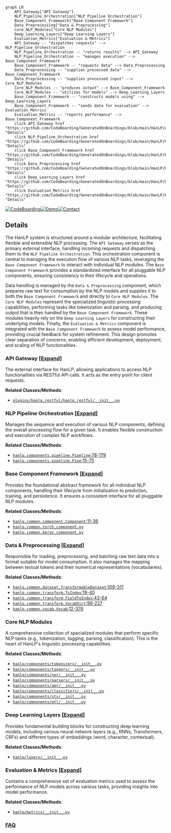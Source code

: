 ```mermaid
graph LR
    API_Gateway["API Gateway"]
    NLP_Pipeline_Orchestration["NLP Pipeline Orchestration"]
    Base_Component_Framework["Base Component Framework"]
    Data_Preprocessing["Data & Preprocessing"]
    Core_NLP_Modules["Core NLP Modules"]
    Deep_Learning_Layers["Deep Learning Layers"]
    Evaluation_Metrics["Evaluation & Metrics"]
    API_Gateway -- "dispatches requests" --> NLP_Pipeline_Orchestration
    NLP_Pipeline_Orchestration -- "returns results" --> API_Gateway
    NLP_Pipeline_Orchestration -- "manages execution" --> Base_Component_Framework
    Base_Component_Framework -- "requests data" --> Data_Preprocessing
    Data_Preprocessing -- "supplies processed data" --> Base_Component_Framework
    Data_Preprocessing -- "supplies processed input" --> Core_NLP_Modules
    Core_NLP_Modules -- "produces output" --> Base_Component_Framework
    Core_NLP_Modules -- "utilizes for models" --> Deep_Learning_Layers
    Base_Component_Framework -- "constructs models using" --> Deep_Learning_Layers
    Base_Component_Framework -- "sends data for evaluation" --> Evaluation_Metrics
    Evaluation_Metrics -- "reports performance" --> Base_Component_Framework
    click API_Gateway href "https://github.com/CodeBoarding/GeneratedOnBoardings/blob/main/HanLP/API_Gateway.md" "Details"
    click NLP_Pipeline_Orchestration href "https://github.com/CodeBoarding/GeneratedOnBoardings/blob/main/HanLP/NLP_Pipeline_Orchestration.md" "Details"
    click Base_Component_Framework href "https://github.com/CodeBoarding/GeneratedOnBoardings/blob/main/HanLP/Base_Component_Framework.md" "Details"
    click Data_Preprocessing href "https://github.com/CodeBoarding/GeneratedOnBoardings/blob/main/HanLP/Data_Preprocessing.md" "Details"
    click Deep_Learning_Layers href "https://github.com/CodeBoarding/GeneratedOnBoardings/blob/main/HanLP/Deep_Learning_Layers.md" "Details"
    click Evaluation_Metrics href "https://github.com/CodeBoarding/GeneratedOnBoardings/blob/main/HanLP/Evaluation_Metrics.md" "Details"
```

[![CodeBoarding](https://img.shields.io/badge/Generated%20by-CodeBoarding-9cf?style=flat-square)](https://github.com/CodeBoarding/CodeBoarding)[![Demo](https://img.shields.io/badge/Try%20our-Demo-blue?style=flat-square)](https://www.codeboarding.org/demo)[![Contact](https://img.shields.io/badge/Contact%20us%20-%20contact@codeboarding.org-lightgrey?style=flat-square)](mailto:contact@codeboarding.org)

## Details

The HanLP system is structured around a modular architecture, facilitating flexible and extensible NLP processing. The `API Gateway` serves as the primary external interface, handling incoming requests and dispatching them to the `NLP Pipeline Orchestration`. This orchestration component is central to managing the execution flow of various NLP tasks, leveraging the `Base Component Framework` to interact with individual NLP modules. The `Base Component Framework` provides a standardized interface for all pluggable NLP components, ensuring consistency in their lifecycle and operations.

Data handling is managed by the `Data & Preprocessing` component, which prepares raw text for consumption by the NLP models and supplies it to both the `Base Component Framework` and directly to `Core NLP Modules`. The `Core NLP Modules` represent the specialized linguistic processing capabilities, performing tasks like tokenization and parsing, and producing output that is then handled by the `Base Component Framework`. These modules heavily rely on the `Deep Learning Layers` for constructing their underlying models. Finally, the `Evaluation & Metrics` component is integrated with the `Base Component Framework` to assess model performance, providing crucial feedback for system refinement. This design promotes clear separation of concerns, enabling efficient development, deployment, and scaling of NLP functionalities.

### API Gateway [[Expand]](./API_Gateway.md)
The external interface for HanLP, allowing applications to access NLP functionalities via RESTful API calls. It acts as the entry point for client requests.


**Related Classes/Methods**:

- <a href="https://github.com/hankcs/HanLP/blob/master/plugins/hanlp_restful/hanlp_restful/__init__.py" target="_blank" rel="noopener noreferrer">`plugins/hanlp_restful/hanlp_restful/__init__.py`</a>


### NLP Pipeline Orchestration [[Expand]](./NLP_Pipeline_Orchestration.md)
Manages the sequence and execution of various NLP components, defining the overall processing flow for a given task. It enables flexible construction and execution of complex NLP workflows.


**Related Classes/Methods**:

- <a href="https://github.com/hankcs/HanLP/blob/master/hanlp/components/pipeline.py#L78-L179" target="_blank" rel="noopener noreferrer">`hanlp.components.pipeline.Pipeline`:78-179</a>
- <a href="https://github.com/hankcs/HanLP/blob/master/hanlp/components/pipeline.py#L15-L75" target="_blank" rel="noopener noreferrer">`hanlp.components.pipeline.Pipe`:15-75</a>


### Base Component Framework [[Expand]](./Base_Component_Framework.md)
Provides the foundational abstract framework for all individual NLP components, handling their lifecycle from initialization to prediction, training, and persistence. It ensures a consistent interface for all pluggable NLP modules.


**Related Classes/Methods**:

- <a href="https://github.com/hankcs/HanLP/blob/master/hanlp/common/component.py#L11-L36" target="_blank" rel="noopener noreferrer">`hanlp.common.component.Component`:11-36</a>
- <a href="https://github.com/hankcs/HanLP/blob/master/hanlp/common/torch_component.py" target="_blank" rel="noopener noreferrer">`hanlp.common.torch_component.py`</a>
- <a href="https://github.com/hankcs/HanLP/blob/master/hanlp/common/keras_component.py" target="_blank" rel="noopener noreferrer">`hanlp.common.keras_component.py`</a>


### Data & Preprocessing [[Expand]](./Data_Preprocessing.md)
Responsible for loading, preprocessing, and batching raw text data into a format suitable for model consumption. It also manages the mapping between textual tokens and their numerical representations (vocabularies).


**Related Classes/Methods**:

- <a href="https://github.com/hankcs/HanLP/blob/master/hanlp/common/dataset.py#L109-L311" target="_blank" rel="noopener noreferrer">`hanlp.common.dataset.TransformableDataset`:109-311</a>
- <a href="https://github.com/hankcs/HanLP/blob/master/hanlp/common/transform.py#L19-L40" target="_blank" rel="noopener noreferrer">`hanlp.common.transform.ToIndex`:19-40</a>
- <a href="https://github.com/hankcs/HanLP/blob/master/hanlp/common/transform.py#L43-L64" target="_blank" rel="noopener noreferrer">`hanlp.common.transform.FieldToIndex`:43-64</a>
- <a href="https://github.com/hankcs/HanLP/blob/master/hanlp/common/transform.py#L99-L227" target="_blank" rel="noopener noreferrer">`hanlp.common.transform.VocabDict`:99-227</a>
- <a href="https://github.com/hankcs/HanLP/blob/master/hanlp/common/vocab.py#L12-L376" target="_blank" rel="noopener noreferrer">`hanlp.common.vocab.Vocab`:12-376</a>


### Core NLP Modules
A comprehensive collection of specialized modules that perform specific NLP tasks (e.g., tokenization, tagging, parsing, classification). This is the heart of HanLP's linguistic processing capabilities.


**Related Classes/Methods**:

- <a href="https://github.com/hankcs/HanLP/blob/master/hanlp/components/tokenizers/__init__.py" target="_blank" rel="noopener noreferrer">`hanlp/components/tokenizers/__init__.py`</a>
- <a href="https://github.com/hankcs/HanLP/blob/master/hanlp/components/taggers/__init__.py" target="_blank" rel="noopener noreferrer">`hanlp/components/taggers/__init__.py`</a>
- <a href="https://github.com/hankcs/HanLP/blob/master/hanlp/components/ner/__init__.py" target="_blank" rel="noopener noreferrer">`hanlp/components/ner/__init__.py`</a>
- <a href="https://github.com/hankcs/HanLP/blob/master/hanlp/components/parsers/__init__.py" target="_blank" rel="noopener noreferrer">`hanlp/components/parsers/__init__.py`</a>
- <a href="https://github.com/hankcs/HanLP/blob/master/hanlp/components/amr/__init__.py" target="_blank" rel="noopener noreferrer">`hanlp/components/amr/__init__.py`</a>
- <a href="https://github.com/hankcs/HanLP/blob/master/hanlp/components/classifiers/__init__.py" target="_blank" rel="noopener noreferrer">`hanlp/components/classifiers/__init__.py`</a>
- <a href="https://github.com/hankcs/HanLP/blob/master/hanlp/components/sts/__init__.py" target="_blank" rel="noopener noreferrer">`hanlp/components/sts/__init__.py`</a>
- <a href="https://github.com/hankcs/HanLP/blob/master/hanlp/components/mtl/__init__.py" target="_blank" rel="noopener noreferrer">`hanlp/components/mtl/__init__.py`</a>


### Deep Learning Layers [[Expand]](./Deep_Learning_Layers.md)
Provides fundamental building blocks for constructing deep learning models, including various neural network layers (e.g., RNNs, Transformers, CRFs) and different types of embeddings (word, character, contextual).


**Related Classes/Methods**:

- <a href="https://github.com/hankcs/HanLP/blob/master/hanlp/layers/__init__.py" target="_blank" rel="noopener noreferrer">`hanlp/layers/__init__.py`</a>


### Evaluation & Metrics [[Expand]](./Evaluation_Metrics.md)
Contains a comprehensive set of evaluation metrics used to assess the performance of NLP models across various tasks, providing insights into model performance.


**Related Classes/Methods**:

- <a href="https://github.com/hankcs/HanLP/blob/master/hanlp/metrics/__init__.py" target="_blank" rel="noopener noreferrer">`hanlp/metrics/__init__.py`</a>




### [FAQ](https://github.com/CodeBoarding/GeneratedOnBoardings/tree/main?tab=readme-ov-file#faq)